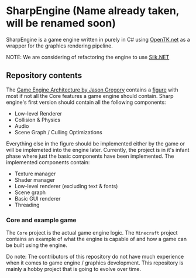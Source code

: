 # SharpEngine (Name already taken, will be renamed soon)
SharpEngine is a game engine written in purely in C# using [OpenTK.net](https://opentk.net) as a wrapper for the graphics rendering pipeline.

NOTE: We are considering of refactoring the engine to use [Silk.NET](https://github.com/dotnet/Silk.NET)

## Repository contents
The [Game Engine Architecture by Jason Gregory](https://www.gameenginebook.com/) contains a [figure](https://www.gameenginebook.com/figures.html) with most if not all the Core features a game engine should contain. 
Sharp engine's first version should contain all the following components:
- Low-level Renderer
- Collision & Physics
- Audio
- Scene Graph / Culling Optimizations

Everything else in the figure should be implemented either by the game or will be implemeted into the engine later. 
Currently, the project is in it's infant phase where just the basic components have been implemented. The implemented components contain:
- Texture manager
- Shader manager
- Low-level renderer (excluding text & fonts)
- Scene graph
- Basic GUI renderer
- Threading

### Core and example game
The `Core` project is the actual game engine logic. The `Minecraft` project contains an example of what the engine is capable of and how a game can be built using the engine. 

Do note: The contributors of this repository do not have much experience when it comes to game engine / graphics development.
This repository is mainly a hobby project that is going to evolve over time.